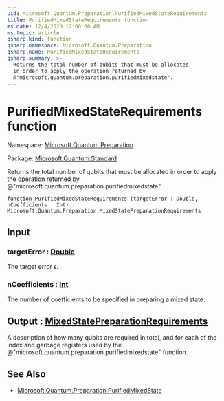 ```yaml
---
uid: Microsoft.Quantum.Preparation.PurifiedMixedStateRequirements
title: PurifiedMixedStateRequirements function
ms.date: 12/4/2020 12:00:00 AM
ms.topic: article
qsharp.kind: function
qsharp.namespace: Microsoft.Quantum.Preparation
qsharp.name: PurifiedMixedStateRequirements
qsharp.summary: >-
  Returns the total number of qubits that must be allocated
  in order to apply the operation returned by
  @"microsoft.quantum.preparation.purifiedmixedstate".
---
```


# PurifiedMixedStateRequirements function

Namespace: [Microsoft.Quantum.Preparation](xref:Microsoft.Quantum.Preparation)

Package: [Microsoft.Quantum.Standard](https://nuget.org/packages/Microsoft.Quantum.Standard)


Returns the total number of qubits that must be allocatedin order to apply the operation returned by@"microsoft.quantum.preparation.purifiedmixedstate".

```qsharp
function PurifiedMixedStateRequirements (targetError : Double, nCoefficients : Int) : Microsoft.Quantum.Preparation.MixedStatePreparationRequirements
```


## Input

### targetError : [Double](xref:microsoft.quantum.lang-ref.double)

The target error $\epsilon$.


### nCoefficients : [Int](xref:microsoft.quantum.lang-ref.int)

The number of coefficients to be specified in preparing a mixed state.



## Output : [MixedStatePreparationRequirements](xref:Microsoft.Quantum.Preparation.MixedStatePreparationRequirements)

A description of how many qubits are required in total, and for each ofthe index and garbage registers used by the@"microsoft.quantum.preparation.purifiedmixedstate" function.

## See Also

- [Microsoft.Quantum.Preparation.PurifiedMixedState](xref:Microsoft.Quantum.Preparation.PurifiedMixedState)